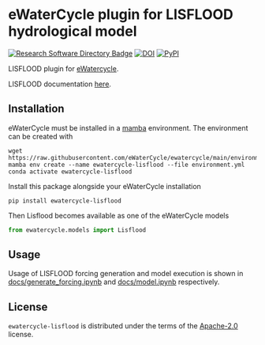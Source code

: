 # eWaterCycle plugin for LISFLOOD hydrological model

[![Research Software Directory Badge](https://img.shields.io/badge/rsd-00a3e3.svg)](https://www.research-software.nl/software/ewatercycle-lisflood)
[![DOI](https://zenodo.org/badge/DOI/10.5281/zenodo.8413757.svg)](https://doi.org/10.5281/zenodo.8413757)
[![PyPI](https://img.shields.io/pypi/v/ewatercycle-lisflood)](https://pypi.org/project/ewatercycle-lisflood/)

LISFLOOD plugin for [eWatercycle](https://ewatercycle.readthedocs.io/).

LISFLOOD documentation [here](https://ec-jrc.github.io/lisflood-model/).

## Installation

eWaterCycle must be installed in a [mamba](https://conda-forge.org/miniforge/) environment. The environment can be created with

```console
wget https://raw.githubusercontent.com/eWaterCycle/ewatercycle/main/environment.yml
mamba env create --name ewatercycle-lisflood --file environment.yml
conda activate ewatercycle-lisflood
```

Install this package alongside your eWaterCycle installation

```console
pip install ewatercycle-lisflood
```

Then Lisflood becomes available as one of the eWaterCycle models

```python
from ewatercycle.models import Lisflood
```

## Usage

Usage of LISFLOOD forcing generation and model execution is shown in
[docs/generate_forcing.ipynb](https://github.com/eWaterCycle/ewatercycle-lisflood/tree/main/docs/generate_forcing.ipynb) and [docs/model.ipynb](https://github.com/eWaterCycle/ewatercycle-lisflood/tree/main/docs/model.ipynb) respectively.

## License

`ewatercycle-lisflood` is distributed under the terms of the [Apache-2.0](https://spdx.org/licenses/Apache-2.0.html) license.
